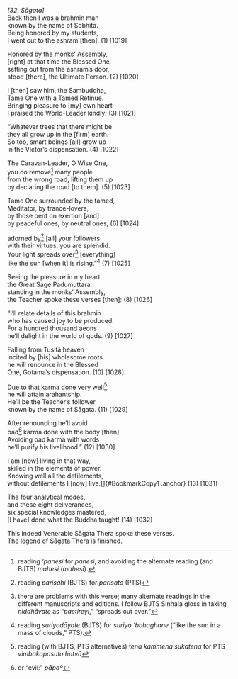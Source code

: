*\[32. Sāgata\]*  
Back then I was a brahmin man  
known by the name of Sobhita.  
Being honored by my students,  
I went out to the ashram \[then\]. (1) \[1019\]

Honored by the monks’ Assembly,  
\[right\] at that time the Blessed One,  
setting out from the ashram’s door,  
stood \[there\], the Ultimate Person. (2) \[1020\]

I \[then\] saw him, the Sambuddha,  
Tame One with a Tamed Retinue.  
Bringing pleasure to \[my\] own heart  
I praised the World-Leader kindly: (3) \[1021\]

“Whatever trees that there might be  
they all grow up in the \[firm\] earth.  
So too, smart beings \[all\] grow up  
in the Victor’s dispensation. (4) \[1022\]

The Caravan-Leader, O Wise One,  
you do remove[^1] many people  
from the wrong road, lifting them up  
by declaring the road \[to them\]. (5) \[1023\]

Tame One surrounded by the tamed,  
Meditator, by trance-lovers,  
by those bent on exertion \[and\]  
by peaceful ones, by neutral ones, (6) \[1024\]

adorned by[^2] \[all\] your followers  
with their virtues, you are splendid.  
Your light spreads over[^3] \[everything\]  
like the sun \[when it\] is rising.”[^4] (7) \[1025\]

Seeing the pleasure in my heart  
the Great Sage Padumuttara,  
standing in the monks’ Assembly,  
the Teacher spoke these verses \[then\]: (8) \[1026\]

“I’ll relate details of this brahmin  
who has caused joy to be produced.  
For a hundred thousand aeons  
he’ll delight in the world of gods. (9) \[1027\]

Falling from Tusitā heaven  
incited by \[his\] wholesome roots  
he will renounce in the Blessed  
One, Gotama’s dispensation. (10) \[1028\]

Due to that karma done very well[^5]  
he will attain arahantship.  
He’ll be the Teacher’s follower  
known by the name of Sāgata. (11) \[1029\]

After renouncing he’ll avoid  
bad[^6] karma done with the body \[then\].  
Avoiding bad karma with words  
he’ll purify his livelihood.” (12) \[1030\]

I am \[now\] living in that way,  
skilled in the elements of power.  
Knowing well all the defilements,  
without defilements I \[now\] live.[]{#BookmarkCopy1 .anchor} (13)
\[1031\]

The four analytical modes,  
and these eight deliverances,  
six special knowledges mastered,  
\[I have\] done what the Buddha taught! (14) \[1032\]

This indeed Venerable Sāgata Thera spoke these verses.  
The legend of Sāgata Thera is finished.

[^1]: reading *‘panesi* for *panesi*, and avoiding the alternate reading (and BJTS) *mahesi* (*mahesī*).

[^2]: reading *parisāhi* (BJTS) for *parisato* (PTS)

[^3]: there are problems with this verse; many alternate readings in the different manuscripts and editions. I follow BJTS Sinhala gloss in taking *niddhāvate* as “*paetireyi*,” “spreads out over.”

[^4]: reading *suriyodāyate* (BJTS) for *suriyo ‘bbhaghane* (“like the sun in a mass of clouds,” PTS).

[^5]: reading (with BJTS, PTS alternatives) t*ena kammena sukatena* for PTS *vimbakapasuto hutvā*

[^6]: or “evil:” *pāpaº*
